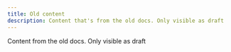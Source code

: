 ```yaml
---
title: Old content
description: Content that's from the old docs. Only visible as draft
---
```


Content from the old docs. Only visible as draft

